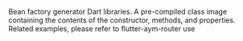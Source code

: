 Bean factory generator Dart libraries.
A pre-compiled class image containing the contents of the constructor, methods, and properties.
Related examples, please refer to flutter-aym-router use